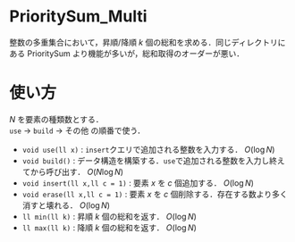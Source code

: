 # PrioritySum_Multi
整数の多重集合において，昇順/降順 $k$ 個の総和を求める．同じディレクトリにある PrioritySum より機能が多いが，総和取得のオーダーが悪い．
# 使い方
$N$ を要素の種類数とする．  
`use` $\longrightarrow$ `build` $\longrightarrow$ その他 の順番で使う．
- `void use(ll x)` : `insert`クエリで追加される整数を入力する． $O(\log N)$
- `void build()` : データ構造を構築する．`use`で追加される整数を入力し終えてから呼び出す． $O(N\log N)$
- `void insert(ll x,ll c = 1)` : 要素 $x$ を $c$ 個追加する． $O(\log N)$
- `void erase(ll x,ll c = 1)` : 要素 $x$ を $c$ 個削除する．存在する数より多く消すと壊れる． $O(\log N)$
- `ll min(ll k)` : 昇順 $k$ 個の総和を返す． $O(\log N)$
- `ll max(ll k)` : 降順 $k$ 個の総和を返す． $O(\log N)$
